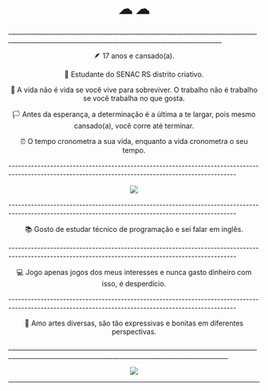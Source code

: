 <h1 style="text-align: center;"> ☁                                             <profile></profile> ☁ </h1>
<div id=biog>
_________________________________________________________________________________________________________________________________________________

<p align="center">🪶 17 anos e cansado(a). </p>

<p align="center">📌 Estudante do SENAC RS distrito criativo.</p>

<p align="center">🌆 A vida não é vida se você vive para sobreviver. O trabalho não é trabalho se você trabalha no que gosta.</p>

<p align="center">🏳️ Antes da esperança, a determinação é a última a te largar, pois mesmo cansado(a), você corre até terminar.</p>

<p align="center">⏰ O tempo cronometra a sua vida, enquanto a vida cronometra o seu tempo. </p>
</div>
-----------------------------------------------------------------------------------------------------------------------------------------------------
<p align="center">
<img src="https://64.media.tumblr.com/273e48159243483a123f127ed79656d1/88844ae8be4d1091-9c/s540x810/739d22f7e20649a0694419eaa39a0f9b4c5bac59.gifv" >
</p>
-----------------------------------------------------------------------------------------------------------------------------------------------------
<p align="center">📚 Gosto de estudar técnico de programação e sei falar em inglês.</p>
-----------------------------------------------------------------------------------------------------------------------------------------------------
<p align="center">💻 Jogo apenas jogos dos meus interesses e nunca gasto dinheiro com isso, é desperdício.</p>
-----------------------------------------------------------------------------------------------------------------------------------------------------
<p align="center">🎨 Amo artes diversas, são tão expressivas e bonitas em diferentes perspectivas.</p>
___________________________________________________________________________________________________________________________________________________
<p  align="center">
<img src="https://i.pinimg.com/originals/46/e0/03/46e003053683dc7e0e5d09b92f681bfa.gif">
</p>

___________________________________________________________________________________________________________________________________________________





